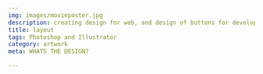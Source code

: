 ```yaml
---
img: images/movieposter.jpg
description: creating design for web, and design of buttons for developer
title: layout
tags: Photoshop and Illustrator
category: artwork
meta: WHATS THE DESIGN?

---
```

